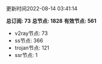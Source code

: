 更新时间2022-08-14 03:41:14

**总订阅: 73**
**总节点: 1828**
**有效节点: 561**
- v2ray节点: 73
- ss节点: 366
- trojan节点: 121
- ssr节点: 1
